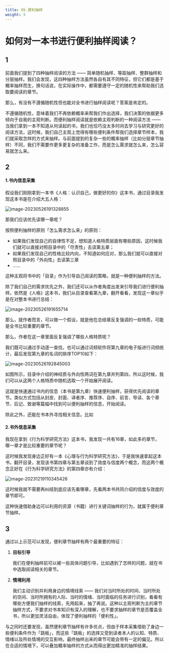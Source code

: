```yaml
---
title: 05.便利抽样
weight: 5
---
```




# 如何对一本书进行便利抽样阅读？

## 1

前面我们提到了四种抽样阅读的方法 —— 简单随机抽样、等距抽样、整群抽样和分层抽样。我们会发现，这四种抽样方法虽然各自有其不同特征，但它们都是基于概率抽样而生，换句话说，在实际操作中，都需要遵守一定的随机性来帮助我们选取要阅读的章节。

那么，有没有不遵循随机性但也能对全书进行抽样阅读呢？答案是肯定的。

不遵循随机性，意味着我们不再依赖概率来帮我们作出选择，我们决策的依据更多倾向于自我的主观判断。而便利抽样阅读就是依赖主观判断的一种阅读方法 —— 当我们拿到一本不知道从何读起的书，我们也恰巧没太多时间去学习与研究更好的阅读方法，这时候，我们自己主观上觉得有哪些便利条件帮我们选择章节样本，我们就采取怎样的方式来抽样。与前面提到的复杂一些的概率抽样（比如分层章节抽样）不同，我们不需要作更多更复杂的准备工作，而是怎么需求就怎么来，怎么容易就怎么来。

## 2

#### 1.书内信息采集

假设我们刚刚拿到一本书《人格：认识自己，做更好的你》这本书，通过目录我发现这本书是在介绍大五人格：

![image-20230526191328855](https://pbox.online/202305261913996.png)

那我们应该优先读哪一章呢？

按照便利抽样的原则「怎么需求怎么来」的原则：

- 如果我们发现自己的自律性不足，想知道人格特质层面有哪些原因，这时候我们就可以直接对照目录中的「尽责性」去读第五章；
- 如果我们发现自己的性格比较内向，不知道如何应对，那么我们就可以直接对照目录中的「外向性」去读第三章
- ......

这种主观将书中的「目录」作为引导自己阅读的策略，就是一种便利抽样的方法。

除了我们自己的需求优先之外，我们还可以从作者角度出发来引导我们进行便利抽样。依然是《人格》这本书，我们从目录查看第九章，翻开看看，发现这一章似乎是在对整本书进行总结：

![image-20230526191655714](https://pbox.online/202305261916744.png)

那么，就作者而言，可以做一个假设，就是他在总结章反复强调的一些特质，可能是全书比较重要的章节。

那么，作者在这一章里面反复强调了哪些人格特质呢？

我们既可以通过手动逐一查找，也可以通过词频软件将第九章的电子版进行词频统计，最后发现第九章的名词的排序TOP10如下：

![image-20230526192845003](https://pbox.online/202305261928030.png)

如图所示，目录中介绍的神经质与外向性两词在第九章并列第四，所以这时候，我们可以从这两个人格特质中随机选取一个开始展开阅读。

这就是快速通过书内的信息（本书是第九章）快速便利抽样，获得优先阅读的章节。类似方式包括从封皮、封面、译者序、推荐序、自序、前言、导读、各个章节、后记、致谢等篇幅中找到可以便利抽样的信息，开始阅读。

除此之外，还能在书本外寻找相关信息。比如



#### 2.书外信息采集

我现在拿到《行为科学研究方法》这本书，我发现一共有16章，如此多的章节，哪一章才是比较重要的章节呢？

这时候我发现身边正好有一本《心理与行为科学研究方法》，于是我快速拿起这本书，翻开目录，发现该书第四章与第五章谈到了效度与信度两个概念，而这两个概念正好在《行为科学研究方法》的第四章亦有介绍：

![image-20231219110345426](https://pbox.online/202312191103513.png)

这时候我就不需要再纠结到底应该先看哪章，先看两本书共同介绍的信度与效度的章节即可。

这种快速借助身边可以利用的资源（书籍）进行关键词抽样的行为，就属于便利章节抽样。

## 3

通过以上示范可以发现，便利章节抽样有两个最重要的特征：

1. **目标引导**

   我们在便利抽样前可以被一些具体问题引导，比如遇到了怎样的问题，就在书中选取阅读相关的章节。

2. **情境利用**

   我们主动识别并利用身边的情境线索 —— 我们对当时所处的时间、当时所处的空间、当时所拥有的人际、当时的情绪、当时面临的任务进行识别，看看有哪些方便我们抽样的线索，先用起来，抽了再说。这种以主观判断为主的章节抽样方式，不要求对书本知识有深入的理解，也不要求抽样的章节是否覆盖全书，所以更加灵活自由，体现了便利抽样的「便利性」。

与之同时还要发现，虽然便利章节抽样有许多优点，但由于样本采集借助了身边一些便利条件作为「跳板」，而这些「跳板」的选择又受到读者本人的认知、特质、情绪以及所处情境的交互影响，最终抽样出来的章节可能会带有一定的偏见。所以在合适的情境下，可以叠加概率抽样的方式从而得出更加精准的抽样结果。









